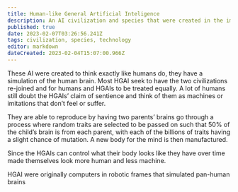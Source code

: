 ```yaml
---
title: Human-like General Artificial Inteligence
description: An AI civilization and species that were created in the image of pan-humans
published: true
date: 2023-02-07T03:26:56.241Z
tags: civilization, species, technology
editor: markdown
dateCreated: 2023-02-04T15:07:00.966Z
---
```


These AI were created to think exactly like humans do, they have a simulation of the human brain.   Most HGAI seek to have the two civilizations re-joined and for humans and HGAIs to be treated equally. A lot of humans still doubt the HGAIs’ claim of sentience and think of them as machines or imitations that don’t feel or suffer.

They are able to reproduce by having two parents’ brains go through a process where random traits are selected to be passed on such that 50% of the child’s brain is from each parent, with each of the billions of traits having a slight chance of mutation. A new body for the mind is then manufactured.

Since the HGAIs can control what their body looks like they have over time made themselves look more human and less machine.

HGAI were originally computers in robotic frames that simulated pan-human brains